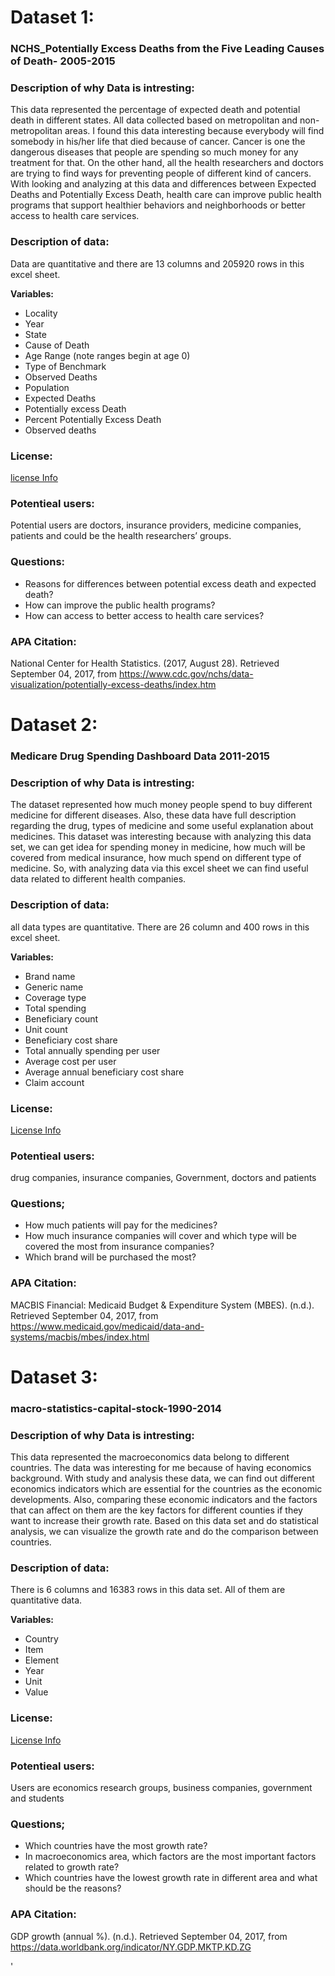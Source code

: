 # Dataset 1: 
### NCHS_Potentially Excess Deaths from the Five Leading Causes of Death- 2005-2015
### Description of why Data is intresting:
This data represented the percentage of expected death and potential death in different states. All data collected based on metropolitan and non-metropolitan areas. I found this data interesting because everybody will find somebody in his/her life that died because of cancer. Cancer is one the dangerous diseases that people are spending so much money for any treatment for that. On the other hand, all the health researchers and doctors are trying to find ways for preventing people of different kind of cancers. With looking and analyzing at this data and differences between Expected Deaths and Potentially Excess Death, health care can improve public health programs that support healthier behaviors and neighborhoods or better access to health care services.
### Description of data:
Data are quantitative and there are 13 columns and 205920 rows in this excel sheet.

**Variables:**
*	Locality  
*	Year  
*	State  
*	Cause of Death  
*	Age Range (note ranges begin at age 0)  
*	Type of Benchmark  
*	Observed Deaths   
*	Population  
*	Expected Deaths  
*	Potentially excess Death  
*	Percent Potentially Excess Death   
*	Observed deaths  
### License:
[license Info](https://www.cdc.gov/Other/privacy.html)

### Potentieal users: 
Potential users are doctors, insurance providers, medicine companies, patients and could be the health researchers’ groups.

### Questions:
* Reasons for differences between potential excess death and expected death?
* How can improve the public health programs?
* How can access to better access to health care services?
### APA Citation:
National Center for Health Statistics. (2017, August 28). Retrieved September 04, 2017, from https://www.cdc.gov/nchs/data-visualization/potentially-excess-deaths/index.htm

# Dataset 2:
### Medicare Drug Spending Dashboard Data 2011-2015
### Description of why Data is intresting:
The dataset represented how much money people spend to buy different medicine for different diseases. Also, these data have full description regarding the drug, types of medicine and some useful explanation about medicines. This dataset was interesting because with analyzing this data set, we can get idea for spending money in medicine, how much will be covered from medical insurance, how much spend on different type of medicine. So, with analyzing data via this excel sheet we can find useful data related to different health companies. 
### Description of data:
all data types are quantitative. There are 26 column and 400 rows in this excel sheet.

**Variables:**
* Brand name
*	Generic name
*	Coverage type
*	Total spending
*	Beneficiary count
*	Unit count
*	Beneficiary cost share
*	Total annually spending per user
*	Average cost per user
*	Average annual beneficiary cost share
*	Claim account

### License:
[License Info](https://www.cms.gov/about-cms/agency-information/aboutwebsite/privacy-policy.html)

### Potentieal users: 
drug companies, insurance companies, Government, doctors and patients
### Questions;
* How much patients will pay for the medicines?
* How much insurance companies will cover and which type will be covered the most from insurance companies?
* Which brand will be purchased the most?
### APA Citation:
MACBIS Financial: Medicaid Budget & Expenditure System (MBES). (n.d.). Retrieved September 04, 2017, from https://www.medicaid.gov/medicaid/data-and-systems/macbis/mbes/index.html

# Dataset 3:
### macro-statistics-capital-stock-1990-2014
### Description of why Data is intresting:
This data represented the macroeconomics data belong to different countries. The data was interesting for me because of having economics background. With study and analysis these data, we can find out different economics indicators which are essential for the countries as the economic developments. Also, comparing these economic indicators and the factors that can affect on them are the key factors for different counties if they want to increase their growth rate. Based on this data set and do statistical analysis, we can visualize the growth rate and do the comparison between countries.
### Description of data:
There is 6 columns and 16383 rows in this data set. All of them are quantitative data. 

**Variables:** 
*	Country
*	Item	
*	Element	
*	Year	
*	Unit	
*	Value

### License:
[License Info](http://web.worldbank.org/WBSITE/EXTERNAL/0,,contentMDK:20130472~menuPK:1041850~pagePK:50016803~piPK:50016805~theSitePK:13,00.html)

### Potentieal users: 
Users are economics research groups, business companies, government and students
### Questions;
* Which countries have the most growth rate?
* In macroeconomics area, which factors are the most important factors related to growth rate?
* Which countries have the lowest growth rate in different area and what should be the reasons?
### APA Citation:

GDP growth (annual %). (n.d.). Retrieved September 04, 2017, from https://data.worldbank.org/indicator/NY.GDP.MKTP.KD.ZG


'

